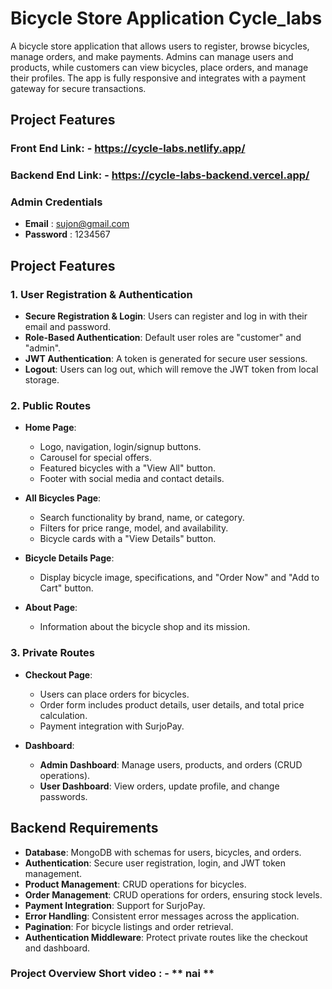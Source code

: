 # Bicycle Store Application Cycle_labs

A bicycle store application that allows users to register, browse bicycles, manage orders, and make payments. Admins can manage users and products, while customers can view bicycles, place orders, and manage their profiles. The app is fully responsive and integrates with a payment gateway for secure transactions.

## Project Features

### Front End Link: - **https://cycle-labs.netlify.app/**
### Backend End Link: - **https://cycle-labs-backend.vercel.app/**

### Admin Credentials 
- **Email** : sujon@gmail.com
- **Password** : 1234567

## Project Features

### 1. User Registration & Authentication
- **Secure Registration & Login**: Users can register and log in with their email and password.
- **Role-Based Authentication**: Default user roles are "customer" and "admin".
- **JWT Authentication**: A token is generated for secure user sessions.
- **Logout**: Users can log out, which will remove the JWT token from local storage.

### 2. Public Routes
- **Home Page**: 
  - Logo, navigation, login/signup buttons.
  - Carousel for special offers.
  - Featured bicycles with a "View All" button.
  - Footer with social media and contact details.

- **All Bicycles Page**:
  - Search functionality by brand, name, or category.
  - Filters for price range, model, and availability.
  - Bicycle cards with a "View Details" button.

- **Bicycle Details Page**:
  - Display bicycle image, specifications, and "Order Now" and "Add to Cart" button.
  
- **About Page**:
  - Information about the bicycle shop and its mission.

### 3. Private Routes
- **Checkout Page**:
  - Users can place orders for bicycles.
  - Order form includes product details, user details, and total price calculation.
  - Payment integration with SurjoPay.
  
- **Dashboard**:
  - **Admin Dashboard**: Manage users, products, and orders (CRUD operations).
  - **User Dashboard**: View orders, update profile, and change passwords.



## Backend Requirements
- **Database**: MongoDB with schemas for users, bicycles, and orders.
- **Authentication**: Secure user registration, login, and JWT token management.
- **Product Management**: CRUD operations for bicycles.
- **Order Management**: CRUD operations for orders, ensuring stock levels.
- **Payment Integration**: Support for SurjoPay.
- **Error Handling**: Consistent error messages across the application.
- **Pagination**: For bicycle listings and order retrieval.
- **Authentication Middleware**: Protect private routes like the checkout and dashboard.


### Project Overview Short video : - ** nai **
